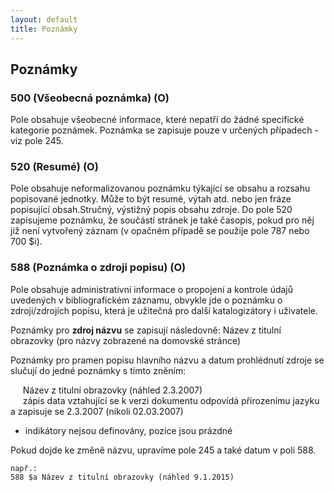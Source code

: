 ```yaml
---
layout: default
title: Poznámky
---
```


## Poznámky

### 500 (Všeobecná poznámka) (O)

Pole obsahuje všeobecné informace, které nepatří do žádné specifické kategorie poznámek.
Poznámka se zapisuje pouze v určených případech - viz pole 245.


### 520 (Resumé) (O)
Pole obsahuje neformalizovanou poznámku týkající se obsahu a rozsahu popisované jednotky. Může to být resumé, výtah atd. nebo jen fráze popisující obsah.Stručný, výstižný popis obsahu zdroje. Do pole 520 zapisujeme poznámku, že součástí stránek je také časopis, pokud pro něj již není vytvořený záznam (v opačném případě se použije pole 787 nebo 700 $i).


### 588 (Poznámka o zdroji popisu) (O)
Pole obsahuje administrativní informace o propojení a kontrole údajů uvedených v bibliografickém záznamu, obvykle jde o poznámku o zdroji/zdrojích popisu, která je
užitečná pro další katalogizátory i uživatele.

Poznámky pro **zdroj názvu** se zapisují následovně: Název z titulní obrazovky (pro názvy zobrazené na domovské stránce)  

Poznámky pro pramen popisu hlavního názvu a datum prohlédnutí zdroje se slučují do jedné poznámky s tímto zněním:

&nbsp;&nbsp;&nbsp;&nbsp; Název z titulní obrazovky (náhled 2.3.2007)  
&nbsp;&nbsp;&nbsp;&nbsp; zápis data vztahující se k verzi dokumentu odpovídá přirozenímu jazyku a zapisuje se 2.3.2007 (nikoli 02.03.2007)


* indikátory nejsou definovány, pozice jsou prázdné


Pokud dojde ke změně názvu, upravíme pole 245 a také datum v poli 588.

```
např.:
588 $a Název z titulní obrazovky (náhled 9.1.2015)
```
